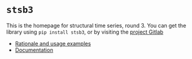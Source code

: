 # `stsb3`

This is the homepage for structural time series, round 3.
You can get the library using `pip install stsb3`, or by visiting the 
[project Gitlab](https://gitlab.com/daviddewhurst/stsb3)

+ [Rationale and usage examples](https://gitlab.com/daviddewhurst/stsb3/-/blob/master/example/walkthrough.md)
+ [Documentation](./docs)